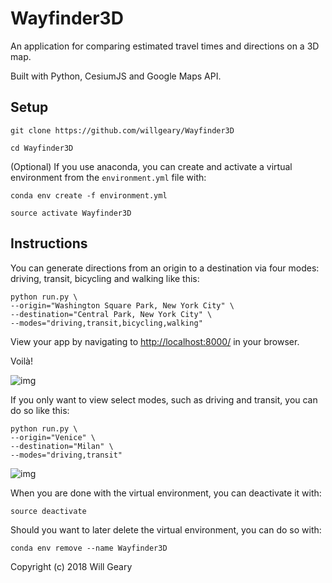 # Wayfinder3D

An application for comparing estimated travel times and directions on a 3D map.

Built with Python, CesiumJS and Google Maps API.

## Setup

`git clone https://github.com/willgeary/Wayfinder3D`

`cd Wayfinder3D`

(Optional) If you use anaconda, you can create and activate a virtual environment from the `environment.yml` file with:

`conda env create -f environment.yml`

`source activate Wayfinder3D`

## Instructions

You can generate directions from an origin to a destination via four modes: driving, transit, bicycling and walking like this:

```
python run.py \
--origin="Washington Square Park, New York City" \
--destination="Central Park, New York City" \
--modes="driving,transit,bicycling,walking"
```

View your app by navigating to [http://localhost:8000/](http://localhost:8000/) in your browser.

Voilà!

![img](https://i.imgur.com/LwygAdH.jpg)


If you only want to view select modes, such as driving and transit, you can do so like this:

```
python run.py \
--origin="Venice" \
--destination="Milan" \
--modes="driving,transit"
```
![img](https://i.imgur.com/S8e4hIx.jpg)

When you are done with the virtual environment, you can deactivate it with:

`source deactivate`

Should you want to later delete the virtual environment, you can do so with:

`conda env remove --name Wayfinder3D`


Copyright (c) 2018 Will Geary

